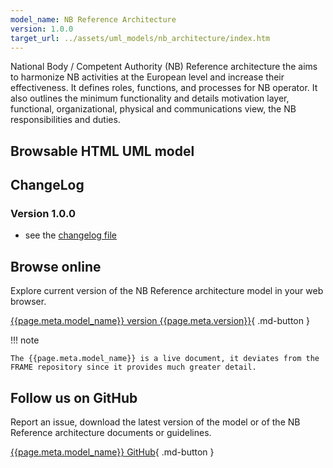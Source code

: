 ```yaml
---
model_name: NB Reference Architecture
version: 1.0.0
target_url: ../assets/uml_models/nb_architecture/index.htm
---
```


National Body / Competent Authority (NB) Reference architecture  the aims to harmonize NB activities at the European level and increase their effectiveness. It defines roles, functions, and processes for NB operator. It also outlines the minimum functionality and details motivation layer, functional, organizational, physical and communications view, the NB responsibilities and duties.

## Browsable HTML UML model



## ChangeLog

### Version 1.0.0 

- see the [changelog file](../assets/docs/changelog-nb.txt)


## Browse online

Explore current version of the NB Reference architecture model in your web browser.

[{{page.meta.model_name}} version {{page.meta.version}}]({{page.meta.target_url}}){ .md-button }

!!! note

    The {{page.meta.model_name}} is a live document, it deviates from the FRAME repository since it provides much greater detail. 
	
## Follow us on GitHub

Report an issue, download the latest version of the model or of the NB Reference architecture documents or guidelines.

[{{page.meta.model_name}} GitHub](https://github.com/NAPCORE/NB-Reference-Architecture){ .md-button }